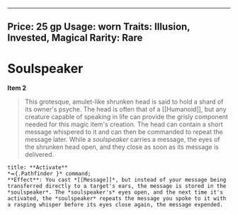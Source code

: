 
---
Price: 25 gp
Usage: worn
Traits: Illusion, Invested, Magical
Rarity: Rare
---

# Soulspeaker

**Item 2**

> This grotesque, amulet-like shrunken head is said to hold a shard of its owner's psyche. The head is often that of a [[Humanoid]], but any creature capable of speaking in life can provide the grisly component needed for this magic item's creation. The head can contain a short message whispered to it and can then be commanded to repeat the message later. While a *soulspeaker* carries a message, the eyes of the shrunken head open, and they close as soon as its message is delivered.

```ad-embed-ability
title: **Activate**
*⬺{.Pathfinder }* command; 
**Effect**: You cast *[[Message]]*, but instead of your message being transferred directly to a target's ears, the message is stored in the *soulspeaker*. The *soulspeaker's* eyes open, and the next time it's activated, the *soulspeaker* repeats the message you spoke to it with a rasping whisper before its eyes close again, the message expended.

```
